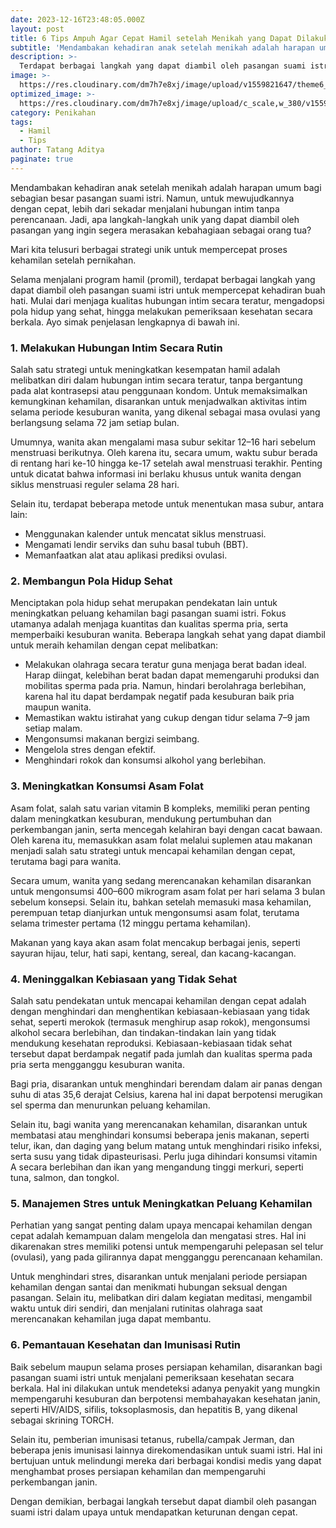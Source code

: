 ```yaml
---
date: 2023-12-16T23:48:05.000Z
layout: post
title: 6 Tips Ampuh Agar Cepat Hamil setelah Menikah yang Dapat Dilakukan
subtitle: 'Mendambakan kehadiran anak setelah menikah adalah harapan umum bagi sebagian besar pasangan suami istri.'
description: >-
  Terdapat berbagai langkah yang dapat diambil oleh pasangan suami istri untuk mempercepat kehadiran buah hati
image: >-
  https://res.cloudinary.com/dm7h7e8xj/image/upload/v1559821647/theme6_qeeojf.jpg
optimized_image: >-
  https://res.cloudinary.com/dm7h7e8xj/image/upload/c_scale,w_380/v1559821647/theme6_qeeojf.jpg
category: Penikahan
tags:
  - Hamil
  - Tips
author: Tatang Aditya
paginate: true
---
```


Mendambakan kehadiran anak setelah menikah adalah harapan umum bagi sebagian besar pasangan suami istri. Namun, untuk mewujudkannya dengan cepat, lebih dari sekadar menjalani hubungan intim tanpa perencanaan. Jadi, apa langkah-langkah unik yang dapat diambil oleh pasangan yang ingin segera merasakan kebahagiaan sebagai orang tua?

Mari kita telusuri berbagai strategi unik untuk mempercepat proses kehamilan setelah pernikahan.

Selama menjalani program hamil (promil), terdapat berbagai langkah yang dapat diambil oleh pasangan suami istri untuk mempercepat kehadiran buah hati. Mulai dari menjaga kualitas hubungan intim secara teratur, mengadopsi pola hidup yang sehat, hingga melakukan pemeriksaan kesehatan secara berkala. Ayo simak penjelasan lengkapnya di bawah ini.

### 1. Melakukan Hubungan Intim Secara Rutin

Salah satu strategi untuk meningkatkan kesempatan hamil adalah melibatkan diri dalam hubungan intim secara teratur, tanpa bergantung pada alat kontrasepsi atau penggunaan kondom. Untuk memaksimalkan kemungkinan kehamilan, disarankan untuk menjadwalkan aktivitas intim selama periode kesuburan wanita, yang dikenal sebagai masa ovulasi yang berlangsung selama 72 jam setiap bulan.

Umumnya, wanita akan mengalami masa subur sekitar 12–16 hari sebelum menstruasi berikutnya. Oleh karena itu, secara umum, waktu subur berada di rentang hari ke-10 hingga ke-17 setelah awal menstruasi terakhir. Penting untuk dicatat bahwa informasi ini berlaku khusus untuk wanita dengan siklus menstruasi reguler selama 28 hari.

Selain itu, terdapat beberapa metode untuk menentukan masa subur, antara lain:

- Menggunakan kalender untuk mencatat siklus menstruasi.
- Mengamati lendir serviks dan suhu basal tubuh (BBT).
- Memanfaatkan alat atau aplikasi prediksi ovulasi.

### 2. Membangun Pola Hidup Sehat

Menciptakan pola hidup sehat merupakan pendekatan lain untuk meningkatkan peluang kehamilan bagi pasangan suami istri. Fokus utamanya adalah menjaga kuantitas dan kualitas sperma pria, serta memperbaiki kesuburan wanita. Beberapa langkah sehat yang dapat diambil untuk meraih kehamilan dengan cepat melibatkan:

- Melakukan olahraga secara teratur guna menjaga berat badan ideal. Harap diingat, kelebihan berat badan dapat memengaruhi produksi dan mobilitas sperma pada pria. Namun, hindari berolahraga berlebihan, karena hal itu dapat berdampak negatif pada kesuburan baik pria maupun wanita.
- Memastikan waktu istirahat yang cukup dengan tidur selama 7–9 jam setiap malam.
- Mengonsumsi makanan bergizi seimbang.
- Mengelola stres dengan efektif.
- Menghindari rokok dan konsumsi alkohol yang berlebihan.

### 3. Meningkatkan Konsumsi Asam Folat

Asam folat, salah satu varian vitamin B kompleks, memiliki peran penting dalam meningkatkan kesuburan, mendukung pertumbuhan dan perkembangan janin, serta mencegah kelahiran bayi dengan cacat bawaan. Oleh karena itu, memasukkan asam folat melalui suplemen atau makanan menjadi salah satu strategi untuk mencapai kehamilan dengan cepat, terutama bagi para wanita.

Secara umum, wanita yang sedang merencanakan kehamilan disarankan untuk mengonsumsi 400–600 mikrogram asam folat per hari selama 3 bulan sebelum konsepsi. Selain itu, bahkan setelah memasuki masa kehamilan, perempuan tetap dianjurkan untuk mengonsumsi asam folat, terutama selama trimester pertama (12 minggu pertama kehamilan).

Makanan yang kaya akan asam folat mencakup berbagai jenis, seperti sayuran hijau, telur, hati sapi, kentang, sereal, dan kacang-kacangan.

### 4. Meninggalkan Kebiasaan yang Tidak Sehat

Salah satu pendekatan untuk mencapai kehamilan dengan cepat adalah dengan menghindari dan menghentikan kebiasaan-kebiasaan yang tidak sehat, seperti merokok (termasuk menghirup asap rokok), mengonsumsi alkohol secara berlebihan, dan tindakan-tindakan lain yang tidak mendukung kesehatan reproduksi. Kebiasaan-kebiasaan tidak sehat tersebut dapat berdampak negatif pada jumlah dan kualitas sperma pada pria serta mengganggu kesuburan wanita.

Bagi pria, disarankan untuk menghindari berendam dalam air panas dengan suhu di atas 35,6 derajat Celsius, karena hal ini dapat berpotensi merugikan sel sperma dan menurunkan peluang kehamilan.

Selain itu, bagi wanita yang merencanakan kehamilan, disarankan untuk membatasi atau menghindari konsumsi beberapa jenis makanan, seperti telur, ikan, dan daging yang belum matang untuk menghindari risiko infeksi, serta susu yang tidak dipasteurisasi. Perlu juga dihindari konsumsi vitamin A secara berlebihan dan ikan yang mengandung tinggi merkuri, seperti tuna, salmon, dan tongkol.

### 5. Manajemen Stres untuk Meningkatkan Peluang Kehamilan

Perhatian yang sangat penting dalam upaya mencapai kehamilan dengan cepat adalah kemampuan dalam mengelola dan mengatasi stres. Hal ini dikarenakan stres memiliki potensi untuk mempengaruhi pelepasan sel telur (ovulasi), yang pada gilirannya dapat mengganggu perencanaan kehamilan.

Untuk menghindari stres, disarankan untuk menjalani periode persiapan kehamilan dengan santai dan menikmati hubungan seksual dengan pasangan. Selain itu, melibatkan diri dalam kegiatan meditasi, mengambil waktu untuk diri sendiri, dan menjalani rutinitas olahraga saat merencanakan kehamilan juga dapat membantu.

### 6. Pemantauan Kesehatan dan Imunisasi Rutin

Baik sebelum maupun selama proses persiapan kehamilan, disarankan bagi pasangan suami istri untuk menjalani pemeriksaan kesehatan secara berkala. Hal ini dilakukan untuk mendeteksi adanya penyakit yang mungkin mempengaruhi kesuburan dan berpotensi membahayakan kesehatan janin, seperti HIV/AIDS, sifilis, toksoplasmosis, dan hepatitis B, yang dikenal sebagai skrining TORCH.

Selain itu, pemberian imunisasi tetanus, rubella/campak Jerman, dan beberapa jenis imunisasi lainnya direkomendasikan untuk suami istri. Hal ini bertujuan untuk melindungi mereka dari berbagai kondisi medis yang dapat menghambat proses persiapan kehamilan dan mempengaruhi perkembangan janin.

Dengan demikian, berbagai langkah tersebut dapat diambil oleh pasangan suami istri dalam upaya untuk mendapatkan keturunan dengan cepat.
